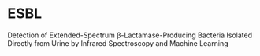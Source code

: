# ESBL
Detection of Extended-Spectrum β-Lactamase-Producing Bacteria Isolated Directly from Urine by Infrared Spectroscopy and Machine Learning
